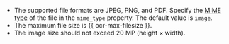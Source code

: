 * The supported file formats are JPEG, PNG, and PDF. Specify the [MIME type](https://en.wikipedia.org/wiki/Media_type) of the file in the `mime_type` property. The default value is `image`.
* The maximum file size is {{ ocr-max-filesize }}.
* The image size should not exceed 20 MP (height × width).